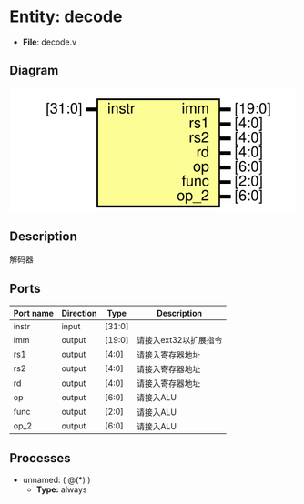 # Entity: decode 

- **File**: decode.v
## Diagram

![Diagram](decode.svg "Diagram")
## Description




















 解码器

## Ports

| Port name | Direction | Type   | Description   |
| --------- | --------- | ------ | ------------- |
| instr     | input     | [31:0] |               |
| imm       | output    | [19:0] | 请接入ext32以扩展指令 |
| rs1       | output    | [4:0]  | 请接入寄存器地址      |
| rs2       | output    | [4:0]  | 请接入寄存器地址      |
| rd        | output    | [4:0]  | 请接入寄存器地址      |
| op        | output    | [6:0]  | 请接入ALU        |
| func      | output    | [2:0]  | 请接入ALU        |
| op_2      | output    | [6:0]  | 请接入ALU        |
## Processes
- unnamed: ( @(*) )
  - **Type:** always
